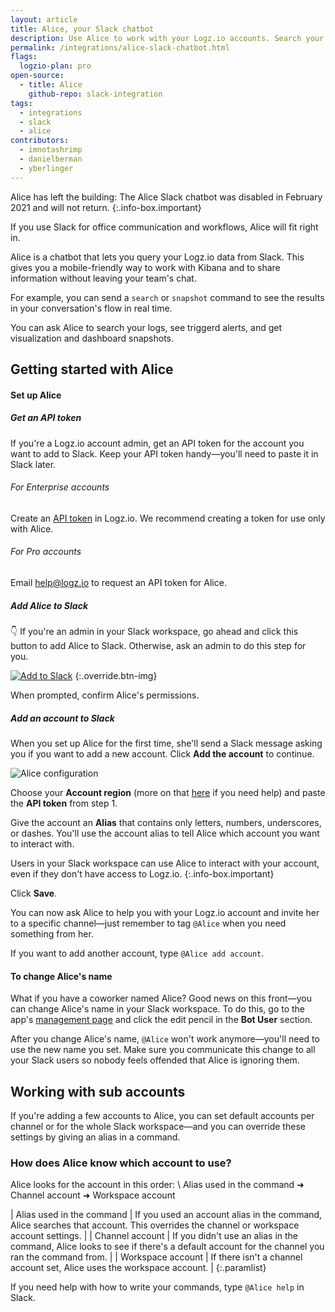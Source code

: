 ```yaml
---
layout: article
title: Alice, your Slack chatbot
description: Use Alice to work with your Logz.io accounts. Search your logs, see triggered alerts, and get snapshots of visualizations and dashboards—all right from Slack.
permalink: /integrations/alice-slack-chatbot.html
flags:
  logzio-plan: pro
open-source:
  - title: Alice
    github-repo: slack-integration
tags:
  - integrations
  - slack
  - alice
contributors:
  - imnotashrimp
  - danielberman
  - yberlinger
---
```


<!-- info-box-start:info -->
Alice has left the building: 
The Alice Slack chatbot was disabled in February 2021 and will not return.
{:.info-box.important}
<!-- info-box-end -->

If you use Slack for office communication and workflows,
Alice will fit right in.

Alice is a chatbot that lets you query your Logz.io data from Slack.
This gives you a mobile-friendly way to work with Kibana
and to share information without leaving your team's chat.

For example, you can send a `search` or `snapshot` command
to see the results in your conversation's flow in real time.

You can ask Alice to search your logs, see triggerd alerts,
and get visualization and dashboard snapshots.

## Getting started with Alice

#### Set up Alice

<div class="tasklist">

##### Get an API token

If you're a Logz.io account admin,
get an API token for the account you want to add to Slack.
Keep your API token handy—you'll need to paste it in Slack later.

###### For Enterprise accounts

Create an [API token](https://app.logz.io/#/dashboard/settings/manage-tokens/api) in Logz.io.
We recommend creating a token for use only with Alice.

###### For Pro accounts

Email [help@logz.io](mailto:help@logz.io) to request an API token for Alice.

##### Add Alice to Slack

👇 If you're an admin in your Slack workspace,
go ahead and click this button to add Alice to Slack.
Otherwise, ask an admin to do this step for you.

[![Add to Slack](https://platform.slack-edge.com/img/add_to_slack.png)](https://slack.com/oauth/authorize?client_id=8241711843.335794452337&amp;scope=bot)
{:.override.btn-img}

When prompted, confirm Alice's permissions.

##### Add an account to Slack

When you set up Alice for the first time,
she'll send a Slack message asking you if you want to add a new account.
Click **Add the account** to continue.

![Alice configuration](https://dytvr9ot2sszz.cloudfront.net/logz-docs/alice/alice-config.png)

Choose your **Account region**
(more on that [here]({{site.baseurl}}/user-guide/accounts/account-region.html) if you need help)
and paste the **API token** from step 1.

Give the account an **Alias**
that contains only letters, numbers, underscores, or dashes.
You'll use the account alias to tell Alice
which account you want to interact with.

Users in your Slack workspace can use Alice to interact with your account, even if they don't have access to Logz.io.
{:.info-box.important}

Click **Save**.

</div>

You can now ask Alice to help you with your Logz.io account
and invite her to a specific channel—just remember to tag `@Alice`
when you need something from her.

If you want to add another account, type `@Alice add account`.

#### To change Alice's name

What if you have a coworker named Alice?
Good news on this front—you can change Alice's name in your Slack workspace.
To do this,
go to the app's [management page](https://slack.com/apps/A9VPCDA9X-alice?next_id=0)
and click the edit pencil in the **Bot User** section.

After you change Alice's name,
`@Alice` won't work anymore—you'll need to use the new name you set.
Make sure you communicate this change to all your Slack users
so nobody feels offended that Alice is ignoring them.

## Working with sub accounts

If you're adding a few accounts to Alice,
you can set default accounts per channel
or for the whole Slack workspace—and you can override these settings
by giving an alias in a command.

### How does Alice know which account to use?

Alice looks for the account in this order: \\
<span class="bold border background">Alias used in the command</span> ➜
<span class="bold border background">Channel account</span> ➜
<span class="bold border background">Workspace account</span>

| Alias used in the command | If you used an account alias in the command, Alice searches that account. This overrides the channel or workspace account settings. |
| Channel account | If you didn't use an alias in the command, Alice looks to see if there's a default account for the channel you ran the command from. |
| Workspace account | If there isn't a channel account set, Alice uses the workspace account. |
{:.paramlist}

If you need help with how to write your commands, type `@Alice help` in Slack.